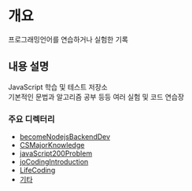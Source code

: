 # 개요
프로그래밍언어를 연습하거나 실험한 기록

## 내용 설명
JavaScript 학습 및 테스트 저장소<br>
기본적인 문법과 알고리즘 공부 등등 여러 실험 및 코드 연습장<br>

### 주요 디렉터리
-  [becomeNodejsBackendDev](./becomeNodejsBackendDev)
-  [CSMajorKnowledge](./CSMajorKnowledge/)
-  [javaScript200Problem](./javaScript200Problem/)
-  [joCodingIntroduction](./joCodingIntroduction/)
-  [LifeCoding](./LifeCoding/)
-  [기타](./etc/)